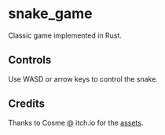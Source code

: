 # snake_game

Classic game implemented in Rust.

## Controls

Use WASD or arrow keys to control the snake.

## Credits

Thanks to Cosme @ itch.io for the [assets](https://cosme.itch.io/snake).